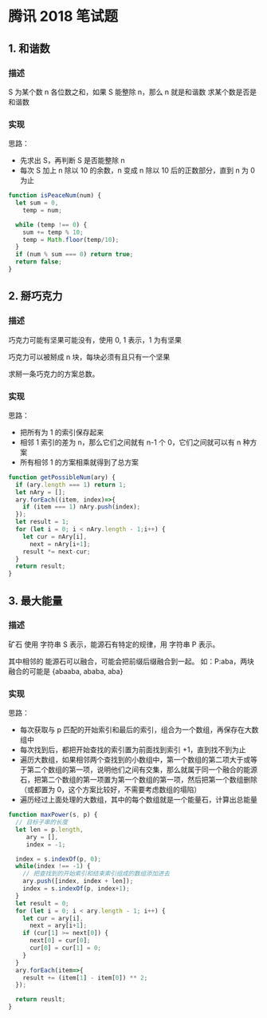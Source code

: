 # 腾讯 2018 笔试题

## 1. 和谐数

### 描述

S 为某个数 n 各位数之和，如果 S 能整除 n，那么 n 就是和谐数 求某个数是否是和谐数

### 实现

思路：

* 先求出 S，再判断 S 是否能整除 n
* 每次 S 加上 n 除以 10 的余数，n 变成 n 除以 10 后的正数部分，直到 n 为 0 为止

```javascript
function isPeaceNum(num) {
  let sum = 0,
    temp = num;

  while (temp !== 0) {
    sum += temp % 10;
    temp = Math.floor(temp/10);
  }
  if (num % sum === 0) return true;
  return false;
}
```

## 2. 掰巧克力

### 描述

巧克力可能有坚果可能没有，使用 0, 1 表示，1 为有坚果

巧克力可以被掰成 n 块，每块必须有且只有一个坚果

求掰一条巧克力的方案总数。

### 实现

思路：

* 把所有为 1 的索引保存起来
* 相邻 1 索引的差为 n，那么它们之间就有 n-1 个 0，它们之间就可以有 n 种方案
* 所有相邻 1 的方案相乘就得到了总方案

```javascript
function getPossibleNum(ary) {
  if (ary.length === 1) return 1;
  let nAry = [];
  ary.forEach((item, index)=>{
    if (item === 1) nAry.push(index);
  });
  let result = 1;
  for (let i = 0; i < nAry.length - 1;i++) {
    let cur = nAry[i],
      next = nAry[i+1];
    result *= next-cur;
  }
  return result;
}
```

## 3. 最大能量

### 描述

矿石 使用 字符串 S 表示，能源石有特定的规律，用 字符串 P 表示。

其中相邻的 能源石可以融合，可能会把前缀后缀融合到一起。 如：P:aba，两块融合的可能是 {abaaba, ababa, aba}

### 实现

思路：

* 每次获取与 p 匹配的开始索引和最后的索引，组合为一个数组，再保存在大数组中
* 每次找到后，都把开始查找的索引置为前面找到索引 +1，直到找不到为止
* 遍历大数组，如果相邻两个查找到的小数组中，第一个数组的第二项大于或等于第二个数组的第一项，说明他们之间有交集，那么就属于同一个融合的能源石，把第二个数组的第一项置为第一个数组的第一项，然后把第一个数组删除（或都置为 0，这个方案比较好，不需要考虑数组的塌陷）
* 遍历经过上面处理的大数组，其中的每个数组就是一个能量石，计算出总能量

```javascript
function maxPower(s, p) {
  // 目标子串的长度
  let len = p.length,
     ary = [],
     index = -1;

  index = s.indexOf(p, 0);
  while(index !== -1) {
    // 把查找到的开始索引和结束索引组成的数组添加进去
    ary.push([index, index + len]);
    index = s.indexOf(p, index+1);
  }
  let result = 0;
  for (let i = 0; i < ary.length - 1; i++) {
    let cur = ary[i],
      next = ary[i+1];
    if (cur[1] >= next[0]) {
      next[0] = cur[0];
      cur[0] = cur[1] = 0;
    }
  }
  ary.forEach(item=>{
    result += (item[1] - item[0]) ** 2;
  });

  return reuslt;
}
```

